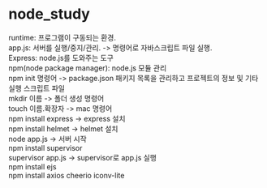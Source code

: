 # node_study

<p>
runtime: 프로그램이 구동되는 환경.
<br/>
app.js: 서버를 실행/중지/관리. -> 명령어로 자바스크립트 파일 실행.
<br/>
Express: node.js를 도와주는 도구 
<br/>
npm(node package manager): node.js 모듈 관리
<br/>
npm init 명령어 -> package.json 패키지 목록을 관리하고 프로젝트의 정보 및 기타 실행 스크립트 파일 
<br/>
mkdir 이름 -> 폴더 생성 명령어 
<br/>
touch 이름.확장자 -> mac 명령어  
<br/>
npm install express -> express 설치  
<br/>
npm install helmet -> helmet 설치 
<br/>
node app.js -> 서버 시작  
<br/>
npm install supervisor 
<br/>
supervisor app.js -> supervisor로 app.js 실행  
<br/>
npm install ejs  
<br/>
npm install axios cheerio iconv-lite 
<br/>
</p>
